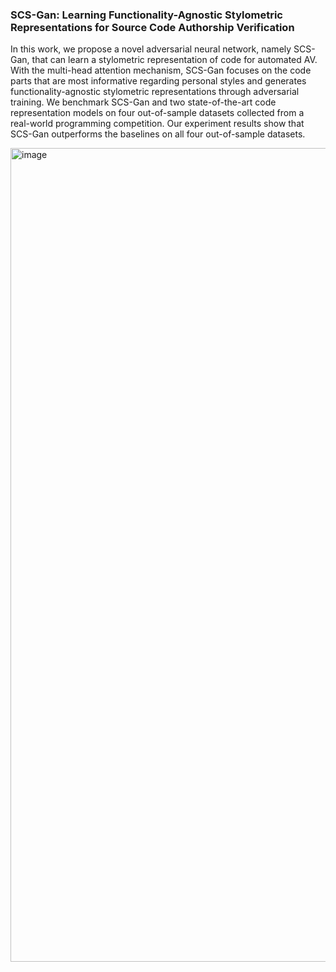 ### SCS-Gan: Learning Functionality-Agnostic Stylometric Representations for Source Code Authorship Verification

In this work, we propose a novel adversarial neural network, namely SCS-Gan, that can learn a stylometric representation of code for automated AV. With the multi-head attention mechanism, SCS-Gan focuses on the code parts that are most informative regarding personal styles and generates functionality-agnostic stylometric representations through adversarial training. We benchmark SCS-Gan and two state-of-the-art code representation models on four out-of-sample datasets collected from a real-world programming competition. Our experiment results show that SCS-Gan outperforms the baselines on all four out-of-sample datasets.


<img width="1302" alt="image" src="https://github.com/L1NNA/SourceCodeAuthorshipAnalysis/assets/60517240/f7edfc91-db34-412b-bb35-2e97b9b52aca">
